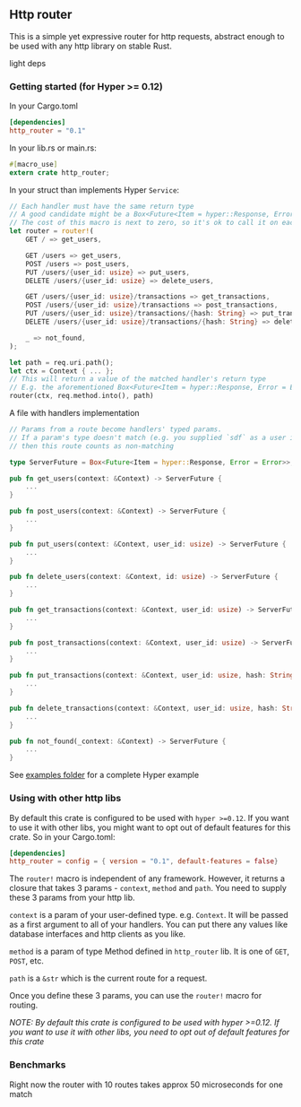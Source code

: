 ## Http router

This is a simple yet expressive router for http requests, abstract enough to be used with any http library on stable Rust.

light deps

### Getting started (for Hyper >= 0.12)

In your Cargo.toml

```toml
[dependencies]
http_router = "0.1"
```

In your lib.rs or main.rs:
```rust
#[macro_use]
extern crate http_router;
```

In your struct than implements Hyper `Service`:

```rust
// Each handler must have the same return type
// A good candidate might be a Box<Future<Item = hyper::Response, Error = Error>>
// The cost of this macro is next to zero, so it's ok to call it on each request
let router = router!(
    GET / => get_users,

    GET /users => get_users,
    POST /users => post_users,
    PUT /users/{user_id: usize} => put_users,
    DELETE /users/{user_id: usize} => delete_users,

    GET /users/{user_id: usize}/transactions => get_transactions,
    POST /users/{user_id: usize}/transactions => post_transactions,
    PUT /users/{user_id: usize}/transactions/{hash: String} => put_transactions,
    DELETE /users/{user_id: usize}/transactions/{hash: String} => delete_transactions,

    _ => not_found,
);

let path = req.uri.path();
let ctx = Context { ... };
// This will return a value of the matched handler's return type
// E.g. the aforementioned Box<Future<Item = hyper::Response, Error = Error>>
router(ctx, req.method.into(), path)
```

A file with handlers implementation

```rust
// Params from a route become handlers' typed params.
// If a param's type doesn't match (e.g. you supplied `sdf` as a user id, that must be `usize`)
// then this route counts as non-matching

type ServerFuture = Box<Future<Item = hyper::Response, Error = Error>>;

pub fn get_users(context: &Context) -> ServerFuture {
    ...
}

pub fn post_users(context: &Context) -> ServerFuture {
    ...
}

pub fn put_users(context: &Context, user_id: usize) -> ServerFuture {
    ...
}

pub fn delete_users(context: &Context, id: usize) -> ServerFuture {
    ...
}

pub fn get_transactions(context: &Context, user_id: usize) -> ServerFuture {
    ...
}

pub fn post_transactions(context: &Context, user_id: usize) -> ServerFuture {
    ...
}

pub fn put_transactions(context: &Context, user_id: usize, hash: String) -> ServerFuture {
    ...
}

pub fn delete_transactions(context: &Context, user_id: usize, hash: String) -> ServerFuture {
    ...
}

pub fn not_found(_context: &Context) -> ServerFuture {
    ...
}

```

See [examples folder](examples/hyper_example) for a complete Hyper example

### Using with other http libs

By default this crate is configured to be used with `hyper >=0.12`. If you want to use it with other libs, you might want to opt out of default features for this crate. So in your Cargo.toml:

```toml
[dependencies]
http_router = config = { version = "0.1", default-features = false}
```

The `router!` macro is independent of any framework. However, it returns a closure that takes 3 params - `context`, `method` and `path`. You need to supply these 3 params from your http lib.

`context` is a param of your user-defined type. e.g. `Context`. It will be passed as a first argument to all of your handlers. You can put there any values like database interfaces and http clients as you like.

`method` is a param of type Method defined in `http_router` lib. It is one of `GET`, `POST`, etc.

`path` is a `&str` which is the current route for a request.

Once you define these 3 params, you can use the `router!` macro for routing.

_NOTE: By default this crate is configured to be used with hyper >=0.12. If you want to use it with other libs, you need to opt out of default features for this crate_

### Benchmarks

Right now the router with 10 routes takes approx 50 microseconds for one match
